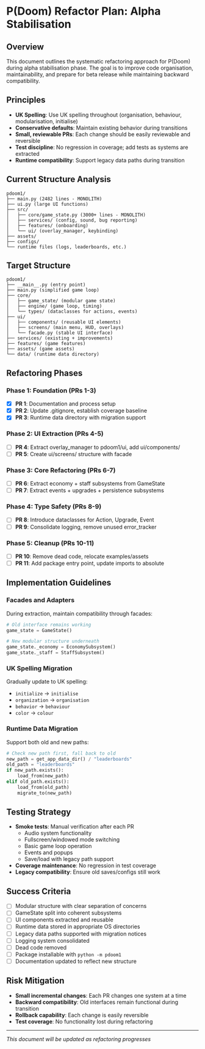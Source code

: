 # P(Doom) Refactor Plan: Alpha Stabilisation

## Overview

This document outlines the systematic refactoring approach for P(Doom) during alpha stabilisation phase. The goal is to improve code organisation, maintainability, and prepare for beta release while maintaining backward compatibility.

## Principles

- **UK Spelling**: Use UK spelling throughout (organisation, behaviour, modularisation, initialise)
- **Conservative defaults**: Maintain existing behavior during transitions
- **Small, reviewable PRs**: Each change should be easily reviewable and reversible
- **Test discipline**: No regression in coverage; add tests as systems are extracted
- **Runtime compatibility**: Support legacy data paths during transition

## Current Structure Analysis

```
pdoom1/
├── main.py (2482 lines - MONOLITH)
├── ui.py (large UI functions)
├── src/
│   ├── core/game_state.py (3000+ lines - MONOLITH)
│   ├── services/ (config, sound, bug reporting)
│   ├── features/ (onboarding)
│   └── ui/ (overlay_manager, keybinding)
├── assets/
├── configs/
└── runtime files (logs, leaderboards, etc.)
```

## Target Structure

```
pdoom1/
├── __main__.py (entry point)
├── main.py (simplified game loop)
├── core/
│   ├── game_state/ (modular game state)
│   ├── engine/ (game loop, timing)
│   └── types/ (dataclasses for actions, events)
├── ui/
│   ├── components/ (reusable UI elements)
│   ├── screens/ (main menu, HUD, overlays)
│   └── facade.py (stable UI interface)
├── services/ (existing + improvements)
├── features/ (game features)
├── assets/ (game assets)
└── data/ (runtime data directory)
```

## Refactoring Phases

### Phase 1: Foundation (PRs 1-3)
- [x] **PR 1**: Documentation and process setup
- [x] **PR 2**: Update .gitignore, establish coverage baseline
- [x] **PR 3**: Runtime data directory with migration support

### Phase 2: UI Extraction (PRs 4-5)
- [ ] **PR 4**: Extract overlay_manager to pdoom1/ui, add ui/components/
- [ ] **PR 5**: Create ui/screens/ structure with facade

### Phase 3: Core Refactoring (PRs 6-7)
- [ ] **PR 6**: Extract economy + staff subsystems from GameState
- [ ] **PR 7**: Extract events + upgrades + persistence subsystems

### Phase 4: Type Safety (PRs 8-9)
- [ ] **PR 8**: Introduce dataclasses for Action, Upgrade, Event
- [ ] **PR 9**: Consolidate logging, remove unused error_tracker

### Phase 5: Cleanup (PRs 10-11)
- [ ] **PR 10**: Remove dead code, relocate examples/assets
- [ ] **PR 11**: Add package entry point, update imports to absolute

## Implementation Guidelines

### Facades and Adapters
During extraction, maintain compatibility through facades:
```python
# Old interface remains working
game_state = GameState()

# New modular structure underneath
game_state._economy = EconomySubsystem()
game_state._staff = StaffSubsystem()
```

### UK Spelling Migration
Gradually update to UK spelling:
- `initialize` → `initialise`
- `organization` → `organisation`
- `behavior` → `behaviour`
- `color` → `colour`

### Runtime Data Migration
Support both old and new paths:
```python
# Check new path first, fall back to old
new_path = get_app_data_dir() / "leaderboards"
old_path = "leaderboards"
if new_path.exists():
    load_from(new_path)
elif old_path.exists():
    load_from(old_path)
    migrate_to(new_path)
```

## Testing Strategy

- **Smoke tests**: Manual verification after each PR
  - Audio system functionality
  - Fullscreen/windowed mode switching
  - Basic game loop operation
  - Events and popups
  - Save/load with legacy path support
- **Coverage maintenance**: No regression in test coverage
- **Legacy compatibility**: Ensure old saves/configs still work

## Success Criteria

- [ ] Modular structure with clear separation of concerns
- [ ] GameState split into coherent subsystems
- [ ] UI components extracted and reusable
- [ ] Runtime data stored in appropriate OS directories
- [ ] Legacy data paths supported with migration notices
- [ ] Logging system consolidated
- [ ] Dead code removed
- [ ] Package installable with `python -m pdoom1`
- [ ] Documentation updated to reflect new structure

## Risk Mitigation

- **Small incremental changes**: Each PR changes one system at a time
- **Backward compatibility**: Old interfaces remain functional during transition
- **Rollback capability**: Each change is easily reversible
- **Test coverage**: No functionality lost during refactoring

---

*This document will be updated as refactoring progresses*
